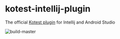 # kotest-intellij-plugin
The official [Kotest plugin](https://plugins.jetbrains.com/plugin/11585-kotlintest) for Intellij and Android Studio

![build-master](https://github.com/kotest/kotest-intellij-plugin/workflows/build-master/badge.svg)
